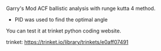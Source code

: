 Garry's Mod ACF ballistic analysis with runge kutta 4 method.
  +  PID was used to find the optimal angle

You can test it at trinket python coding website.

trinket: https://trinket.io/library/trinkets/e0aff07491
